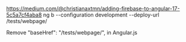 https://medium.com/@christianaxtmn/adding-firebase-to-angular-17-5c5a7cf4aba8
ng b --configuration development --deploy-url /tests/webpage/


Remove "baseHref": "/tests/webpage/", in Angular.js 
